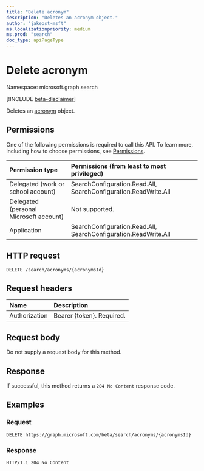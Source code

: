 ```yaml
---
title: "Delete acronym"
description: "Deletes an acronym object."
author: "jakeost-msft"
ms.localizationpriority: medium
ms.prod: "search"
doc_type: apiPageType
---
```


# Delete acronym
Namespace: microsoft.graph.search

[!INCLUDE [beta-disclaimer](../../includes/beta-disclaimer.md)]

Deletes an [acronym](../resources/search-acronym.md) object.

## Permissions
One of the following permissions is required to call this API. To learn more, including how to choose permissions, see [Permissions](/graph/permissions-reference).

|Permission type|Permissions (from least to most privileged)|
|:---|:---|
|Delegated (work or school account)| SearchConfiguration.Read.All, SearchConfiguration.ReadWrite.All |
|Delegated (personal Microsoft account)| Not supported. |
|Application| SearchConfiguration.Read.All, SearchConfiguration.ReadWrite.All |

## HTTP request

<!-- {
  "blockType": "ignored"
}
-->
``` http
DELETE /search/acronyms/{acronymsId}
```

## Request headers
|Name|Description|
|:---|:---|
|Authorization|Bearer {token}. Required.|

## Request body
Do not supply a request body for this method.

## Response

If successful, this method returns a `204 No Content` response code.

## Examples

### Request

<!-- {
  "blockType": "request",
  "name": "delete_acronym"
}
-->
``` http
DELETE https://graph.microsoft.com/beta/search/acronyms/{acronymsId}
```



### Response
<!-- {
  "blockType": "response",
  "truncated": true
}
-->
``` http
HTTP/1.1 204 No Content
```

